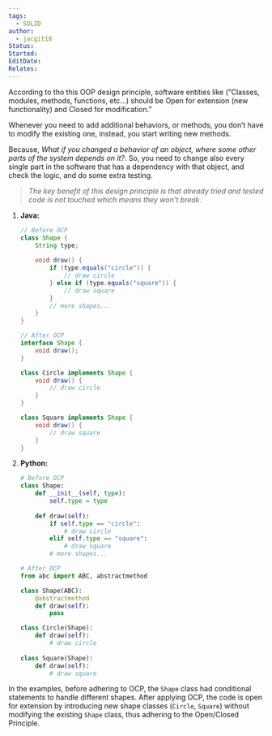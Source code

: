 ```yaml
---
tags:
  - SOLID
author:
  - jacgit18
Status: 
Started: 
EditDate: 
Relates:
---
```

According to tho this OOP design principle, software entities like (“Classes, modules, methods, functions, etc...) should be Open for extension (new functionality) and Closed for modification.”

Whenever you need to add additional behaviors, or methods, you don’t have to modify the existing one, instead, you start writing new methods.

Because, _What if you changed a behavior of an object, where some other parts of the system depends on it?_. So, you need to change also every single part in the software that has a dependency with that object, and check the logic, and do some extra testing.

> _The key benefit of this design principle is that already tried and tested code is not touched which means they won’t break._




1. **Java:**
   ```java
   // Before OCP
   class Shape {
       String type;
       
       void draw() {
           if (type.equals("circle")) {
               // draw circle
           } else if (type.equals("square")) {
               // draw square
           }
           // more shapes...
       }
   }
   
   // After OCP
   interface Shape {
       void draw();
   }
   
   class Circle implements Shape {
       void draw() {
           // draw circle
       }
   }
   
   class Square implements Shape {
       void draw() {
           // draw square
       }
   }
   ```

2. **Python:**
   ```python
   # Before OCP
   class Shape:
       def __init__(self, type):
           self.type = type
       
       def draw(self):
           if self.type == "circle":
               # draw circle
           elif self.type == "square":
               # draw square
           # more shapes...
   
   # After OCP
   from abc import ABC, abstractmethod
   
   class Shape(ABC):
       @abstractmethod
       def draw(self):
           pass
   
   class Circle(Shape):
       def draw(self):
           # draw circle
           
   class Square(Shape):
       def draw(self):
           # draw square
   ```

In the examples, before adhering to OCP, the `Shape` class had conditional statements to handle different shapes. After applying OCP, the code is open for extension by introducing new shape classes (`Circle`, `Square`) without modifying the existing `Shape` class, thus adhering to the Open/Closed Principle.